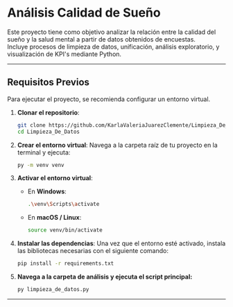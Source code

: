 # Análisis Calidad de Sueño

Este proyecto tiene como objetivo analizar la relación entre la calidad del sueño y la salud mental a partir de datos obtenidos de encuestas.  
Incluye procesos de limpieza de datos, unificación, análisis exploratorio, y visualización de KPI's mediante Python.

---

## Requisitos Previos

Para ejecutar el proyecto, se recomienda configurar un entorno virtual.

1.  **Clonar el repositorio**:
    ```bash
    git clone https://github.com/KarlaValeriaJuarezClemente/Limpieza_De_Datos.git
    cd Limpieza_De_Datos
    ```
2.  **Crear el entorno virtual**:
    Navega a la carpeta raíz de tu proyecto en la terminal y ejecuta:
    ```bash
    py -m venv venv
    ```

3.  **Activar el entorno virtual**:
    * En **Windows**:
        ```bash
        .\venv\Scripts\activate
        ```
    * En **macOS / Linux**:
        ```bash
        source venv/bin/activate
        ```

4.  **Instalar las dependencias**:
    Una vez que el entorno esté activado, instala las bibliotecas necesarias con el siguiente comando:
    ```bash
    pip install -r requirements.txt
    ```

5. **Navega a la carpeta de análisis y ejecuta el script principal:**
    ```sh
    py limpieza_de_datos.py
    ```


---
